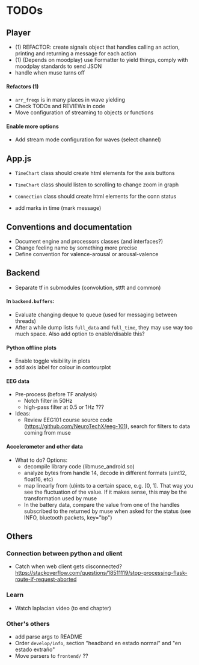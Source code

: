 # TODOs

## Player
* (1) REFACTOR: create signals object that handles calling an action, printing and returning a message for each action
* (1) (Depends on moodplay) use Formatter to yield things, comply with moodplay standards to send JSON
* handle when muse turns off

#### Refactors (1)
* `arr_freqs` is in many places in wave yielding
* Check TODOs and REVIEWs in code
* Move configuration of streaming to objects or functions

#### Enable more options
* Add stream mode configuration for waves (select channel)

## App.js
* `TimeChart` class should create html elements for the axis buttons
* `TimeChart` class should listen to scrolling to change zoom in graph

* `Connection` class should create html elements for the conn status
* add marks in time (mark message)

## Conventions and documentation
* Document engine and processors classes (and interfaces?)
* Change feeling name by something more precise
* Define convention for valence-arousal or arousal-valence

## Backend
* Separate tf in submodules (convolution, sttft and common)

#### In `backend.buffers`:
* Evaluate changing deque to queue (used for messaging between threads)
* After a while dump lists `full_data` and `full_time`, they may use way too much space. Also add option to enable/disable this?

#### Python offline plots
* Enable toggle visibility in plots
* add axis label for colour in contourplot

#### EEG data
* Pre-process (before TF analysis)
  + Notch filter in 50Hz
  + high-pass filter at 0.5 or 1Hz ???
* Ideas:
  + Review EEG101 course source code (https://github.com/NeuroTechX/eeg-101), search for filters to data coming from muse

#### Accelerometer and other data
* What to do? Options:
  + decompile library code (libmuse_android.so)
  + analyze bytes from handle 14, decode in different formats (uint12, float16, etc)
  + map linearly from (u)ints to a certain space, e.g. [0, 1]. That way you see the fluctuation of the value. If it makes sense, this may be the transformation used by muse
  + In the battery data, compare the value from one of the handles subscribed to the returned by muse when asked for the status (see INFO, bluetooth packets, key="bp")

## Others

### Connection between python and client
* Catch when web client gets disconnected? https://stackoverflow.com/questions/18511119/stop-processing-flask-route-if-request-aborted

### Learn
* Watch laplacian video (to end chapter)

### Other's others
* add parse args to README
* Order `develop/info`, section "headband en estado normal" and "en estado extraño"
* Move parsers to `frontend/` ??
